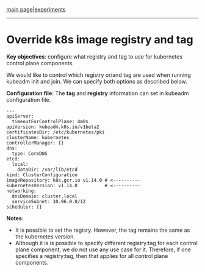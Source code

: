 [main page](README.md)|[experiments](experiments/AIR-149_.md)

---

# Override k8s image registry and tag

**Key objectives**: configure what registry and tag to use for kubernetes control plane components.

We would like to control which registry or/and tag are used when running kubeadm init and join. 
We can specify both options as described below.

**Configuration file:**
The **tag** and **registry** information can set in kubeadm configuration file. 

```
---
apiServer:
  timeoutForControlPlane: 4m0s
apiVersion: kubeadm.k8s.io/v1beta2
certificatesDir: /etc/kubernetes/pki
clusterName: kubernetes
controllerManager: {}
dns:
  type: CoreDNS
etcd:
  local:
    dataDir: /var/lib/etcd
kind: ClusterConfiguration
imageRepository: k8s.gcr.io v1.14.0 # <----------
kubernetesVersion: v1.14.0          # <----------
networking:
  dnsDomain: cluster.local
  serviceSubnet: 10.96.0.0/12
scheduler: {}

```

**Notes:**

- It is possible to set the regisry. However, the tag remains the same as the kubernetes version.
- Although it is is possible to specify different registry:tag for each control plane component, we do not use any use case for it. Therefore, if one specifies a registry:tag, then that applies for all control plane components.
